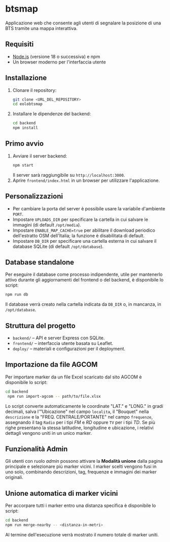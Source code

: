 # btsmap

Applicazione web che consente agli utenti di segnalare la posizione di una BTS tramite una mappa interattiva.

## Requisiti

- [Node.js](https://nodejs.org/) (versione 18 o successiva) e npm
- Un browser moderno per l'interfaccia utente

## Installazione

1. Clonare il repository:
   ```bash
   git clone <URL_DEL_REPOSITORY>
   cd eolobtsmap
   ```
2. Installare le dipendenze del backend:
   ```bash
   cd backend
   npm install
   ```

## Primo avvio

1. Avviare il server backend:
   ```bash
   npm start
   ```
   Il server sarà raggiungibile su `http://localhost:3000`.
2. Aprire `frontend/index.html` in un browser per utilizzare l'applicazione.

## Personalizzazioni

- Per cambiare la porta del server è possibile usare la variabile d'ambiente `PORT`.
- Impostare `UPLOADS_DIR` per specificare la cartella in cui salvare le immagini (di default `/opt/media`).
- Impostare `ENABLE_MAP_CACHE=true` per abilitare il download periodico dell'estratto OSM dell'Italia; la funzione è disabilitata di default.
- Impostare `DB_DIR` per specificare una cartella esterna in cui salvare il database SQLite (di default `/opt/database`).

## Database standalone

Per eseguire il database come processo indipendente, utile per mantenerlo attivo durante gli aggiornamenti del frontend o del backend, è disponibile lo script:

```bash
npm run db
```

Il database verrà creato nella cartella indicata da `DB_DIR` o, in mancanza, in `/opt/database`.

## Struttura del progetto

- `backend/` – API e server Express con SQLite.
- `frontend/` – interfaccia utente basata su Leaflet.
- `deploy/` – materiali e configurazioni per il deployment.

## Importazione da file AGCOM

Per importare marker da un file Excel scaricato dal sito AGCOM è disponibile lo script:

```bash
cd backend
 npm run import-agcom -- path/to/file.xlsx
```

 Lo script converte automaticamente le coordinate "LAT." e "LONG." in gradi decimali, salva l'"Ubicazione" nel campo `localita`, il "Bouquet" nella `descrizione` e la "FREQ. CENTRALE/PORTANTE" nel campo `frequenze`, assegnando il tag `Radio` per i tipi *FM* e *RD* oppure `TV` per i tipi *TD*. Se più righe presentano la stessa latitudine, longitudine e ubicazione, i relativi dettagli vengono uniti in un unico marker.

## Funzionalità Admin

Gli utenti con ruolo *admin* possono attivare la **Modalità unione** dalla pagina principale e selezionare più marker vicini. I marker scelti vengono fusi in uno solo, combinando descrizioni, tag, frequenze e immagini dei marker originali.

## Unione automatica di marker vicini

Per accorpare tutti i marker entro una distanza specifica è disponibile lo script:

```bash
cd backend
npm run merge-nearby -- <distanza-in-metri>
```

Al termine dell'esecuzione verrà mostrato il numero totale di marker uniti.
